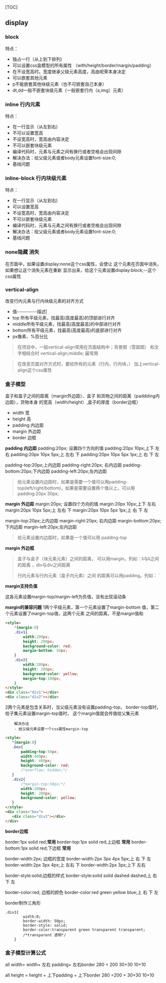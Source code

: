 [TOC]
## display
### block
特点：
- 独占一行（从上到下排列)
- 可以设置css盒模型的所有属性
（with/height/border/margin/padding）
- 在不设宽高时。宽度继承父级元素高度，高由呢荣本身决定
- 可以嵌套其他元素
- p不能嵌套其他块级元素（也不可嵌套自己本身）
- dt,dd一般不嵌套块级元素（一般嵌套行内（a,img）元素）
### inline 行内元素
特点：
- 在一行显示（从左到右)
- 不可以设置宽高
- 不设宽高时，宽高由内容决定
- 不可以嵌套块级元素
- 编译代码时，元素与元素之间有换行或者空格会出现间隙
- 解决办法：给父级元素或者body元素设置font-size:0;
- 基线问题
### inline-block 行内块级元素
特点：
- 在一行显示（从左到右)
- 可以设置宽高
- 不设宽高时，宽高由内容决定
- 不可以嵌套块级元素
- 编译代码时，元素与元素之间有换行或者空格会出现间隙
- 解决办法：给父级元素或者body元素设置font-size:0;
- 基线问题
### none隐藏 消失
在页面中，如果设置display:none这个css属性，会使让
这个元素在页面中消失，如果想让这个消失元素在重新
显示出来，给这个元素设置display:block;--这个css属性

### vertical-align
改变行内元素与行内块级元素的对齐方式
* 值----------描述|
* top 所有平级元素，找最高(高度最高)的顶部进行对齐
* middle所有平级元素，找最高(高度最高)的中部进行对齐
* bottom所有平级元素，找最高(高度最高)的底部进行对齐
* px像素、%百分比
 
 
 
 > 在项目中，一般vertical-align常用在页面结构中；背景图（雪碧图）
 和文字相结合时
 > vertical-align;middle;  最常用
 
 > 在改变页面对齐方式时，要给所有的元素（行内，行内块，）
 加上vertical-align这个css属性
 
 ### 盒子模型
 盒子和盒子之间的距离（margin外边距）、盒子
 和货物之间的距离（paddding内边距），货物本身
 的宽高（width/height）,盒子的厚度（border边框）
 - width  宽
 - height 高
 - padding 内边距
 - margin 外边距
 - border 边框
 



 **padding  内边距**
padding:20px; 设置四个方向的值
padding:20px 10px;上下 左右
padding:20px 10px 5px;上  左右 下
padding:20px 10px 5px 1px;上 右  下 左

padding-top:20px;上内边距
padding-right:20px; 右内边距
padding-bottom:20px;下内边距
padding-left:20px;左内边距

> 给元素设置内边距时，如果是需要一个值可以用padding-top(left/right/bottom)，如果是需要设置两个值以上，可以用padding:20px 30px;

**margin  外边距**
margin:20px; 设置四个方向的值
margin:20px 10px;上下 左右
margin:20px 10px 5px;上  左右 下
margin:20px 10px 5px 1px;上 右  下 左

margin-top:20px;上内边距
margin-right:20px; 右内边距
margin-bottom:20px;下内边距
margin-left:20px;左内边距
 

 > 给元素设置内边距时，如果是一个值可以用
padding-top 
 
 
 **margin 外边框**
 
 
 
 > 盒子与盒子（块元素元素）之间的距离，
 可以用margin。列如：li与li之间的距离
 ，div与div之间距离
 >
 > 行内元素与行内元素（盒子内元素）之间
 的距离可以用padding。列如：
 `
 
 **margin支持负值**
 
 
 这各元素设置margin-top/margin-left为负值，没有出现滚动条
 
 
 
 
 
 **margin的兼容问题**
 1两个平级元素，第一个元素设置了margin-bottom
 值，第二个元素设置了margin-top值，这两个元素
 之间的距离，不是margin值和
 ```html
 <style>
     *{margin:0}
     .div1{
         width:200px;
         height: 200px;
         background-color: red;
         margin-bottom: 50px;
     }
     .div2{
         width:200px;
         height: 200px;
         background-color: yellow;
         margin-top:100px;
     }
 </style>
 <div class="div1"></div>
 <div class="div2"></div>
 ```
 
 
 2两个元素是包含关系时，当父级元素没有设置padding-top，
 border-top值时，给子集元素设置margin-top值时，
 这个margin值就会传值给父集元素
 
        解决办法
        - 给父级元素设置一个css属性margin-top
        
 
 
 
 
 ``` html
<style>
    *{margin:0}
    .box{
        padding-top:50px;
        width:400px;
        height: 400px;
        background-color: red;
        /*overflow: hidden;*/
    }
    .div2{
        /*margin-top:50px;*/
        width:200px;
        height: 200px;
        background-color: yellow;
    }
</style>
<div class="box">
    <div class="div2"></div>
</div>

```
**border边框**

border:1px solid red;**常用**
border-top:1px solid red;上边框 **常用**
border-bottom:1px solid red;下边框 **常用**

border-width:2px; 边框的宽度
border-width:2px 3px 4px 5px;上 右  下 左
border-width:2px 3px 4px;上 左右 下
border-width:2px 3px;上下 左右

border-style:solid;边框的样式
border-style:solid solid dashed dashed;上 右  下 左

border-color:red; 边框的颜色
border-color:red green yellow blue;上 右  下 左



border制作三角形
``` 
.div1{
        width:0;
        border-width: 50px;
        border-style: solid;
        border-color:transparent green transparent transparent;
        /*transparent 透明*/
    }

```

### 盒子模型计算公式

all width= width+ 左右 padding+ 左右border
280   =    200    30+30           10+10

all height = height + 上下padding + 上下border
  280       =200    +    30+30      10+10